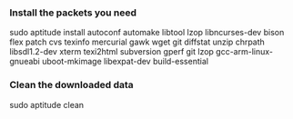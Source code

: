 ### Install the packets you need ###
sudo aptitude install autoconf automake libtool lzop libncurses-dev bison flex patch cvs texinfo mercurial gawk wget git diffstat unzip chrpath libsdl1.2-dev xterm texi2html subversion gperf git lzop gcc-arm-linux-gnueabi uboot-mkimage libexpat-dev build­-essential

### Clean the downloaded data ###
sudo apt­itude clean